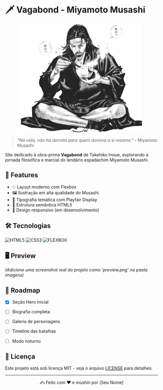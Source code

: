 # 🗡️ Vagabond - Miyamoto Musashi

<p align="center">
  <img src="./assets/imagens/download-removebg.png" alt="Musashi Illustration" width="400">
</p>

> *"Na vida, não há derrota para quem domina a si mesmo."* - Miyamoto Musashi

Site dedicado à obra-prima **Vagabond** de Takehiko Inoue, explorando a jornada filosófica e marcial do lendário espadachim Miyamoto Musashi.

## 🎯 Features

- ✨ Layout moderno com Flexbox
- 🖼️ Ilustração em alta qualidade do Musashi
- 📖 Tipografia temática com Playfair Display
- 🧱 Estrutura semântica HTML5
- 🎨 Design responsivo (em desenvolvimento)

## 🛠️ Tecnologias

![HTML5](https://img.shields.io/badge/HTML5-E34F26?style=for-the-badge&logo=html5&logoColor=white)
![CSS3](https://img.shields.io/badge/CSS3-1572B6?style=for-the-badge&logo=css3&logoColor=white)
![FLEXBOX](https://img.shields.io/badge/Flexbox-1572B6?style=for-the-badge&logo=css3&logoColor=white)


## 🖥️ Preview

<!-- ![Preview do Site](./assets/imagens/preview.png)   -->
*(Adicione uma screenshot real do projeto como 'preview.png' na pasta imagens)*

## 🌌 Roadmap

- [x] Seção Hero inicial
- [ ] Biografia completa
- [ ] Galeria de personagens
- [ ] Timeline das batalhas
- [ ] Modo noturno


## 📜 Licença

Este projeto está sob licença MIT - veja o arquivo [LICENSE](LICENSE) para detalhes.

---

<p align="center">
  ✍️ Feito com ❤️ e <i>mushin</i> por [Seu Nome]
</p>